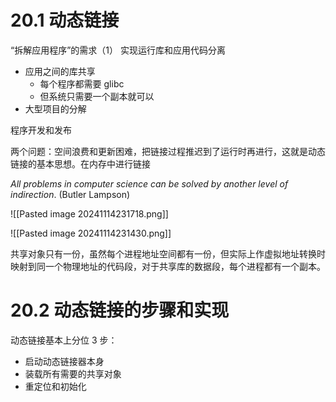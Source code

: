 # 20.1 动态链接
“拆解应用程序”的需求（1）
实现运行库和应用代码分离
- 应用之间的库共享
	- 每个程序都需要 glibc
	- 但系统只需要一个副本就可以
- 大型项目的分解

程序开发和发布

两个问题：空间浪费和更新困难，把链接过程推迟到了运行时再进行，这就是动态链接的基本思想。在内存中进行链接

_All problems in computer science can be solved by another level of indirection_. (Butler Lampson)

![[Pasted image 20241114231718.png]]

![[Pasted image 20241114231430.png]]

共享对象只有一份，虽然每个进程地址空间都有一份，但实际上作虚拟地址转换时映射到同一个物理地址的代码段，对于共享库的数据段，每个进程都有一个副本。

# 20.2 动态链接的步骤和实现
动态链接基本上分位 3 步：
- 启动动态链接器本身
- 装载所有需要的共享对象
- 重定位和初始化